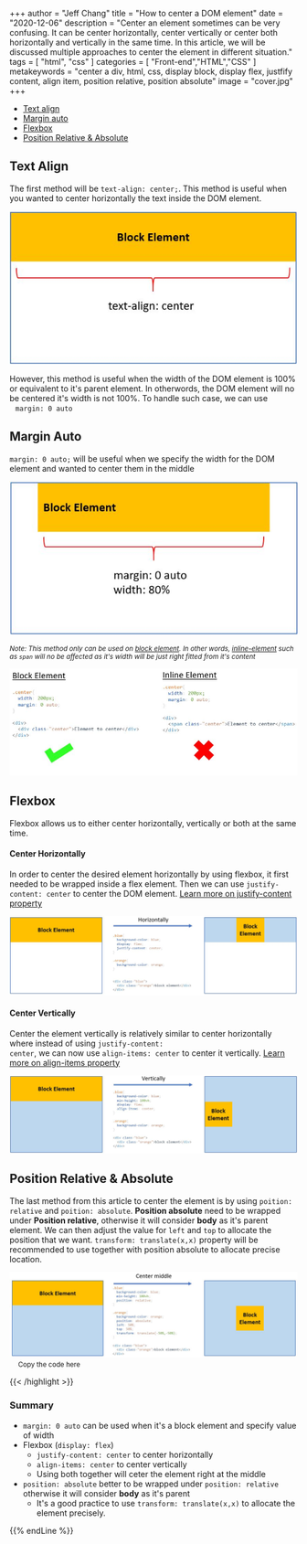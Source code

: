 +++
author = "Jeff Chang"
title = "How to center a DOM element"
date = "2020-12-06"
description = "Center an element sometimes can be very confusing. It can be center horizontally, center vertically or center both horizontally and vertically in the same time. In this article, we will be discussed multiple approaches to center the element in different situation."
tags = [
    "html", "css"
]
categories = [
  "Front-end","HTML","CSS"
]
metakeywords = "center a div, html, css, display block, display flex, justfify content, align item, position relative, position absolute"
image = "cover.jpg"
+++

* [Text align](#textAlign)
* [Margin auto](#margin)
* [Flexbox](#flexbox)
* [Position Relative & Absolute](#position)


## Text Align<a name="textAlign"></a>
The first method will be <code>text-align: center;</code>. This method is useful when you wanted to center horizontally the text inside the DOM element. 

![Text Align element](center_dom_1.JPG)

However, this method is useful when the width of the DOM element is 100% or equivalent to it's parent element. In otherwords, the DOM element will no be centered it's width is not 100%. To handle such case, we can use <code style="margin-left:10px">margin: 0 auto</code>

## Margin Auto<a name="margin"></a>
<code>margin: 0 auto;</code> will be useful when we specify the width for the DOM element and wanted to center them in the middle

![Margin auto to center elemetn](center_dom_2.JPG)

<small style="display:block"><em>Note: This method only can be used on [block element](https://www.w3schools.com/css/css_inline-block.asp). In other words, [inline-element](https://www.w3schools.com/css/css_inline-block.asp) such as <code>span</code> will no be affected as it's width will be just right fitted from it's content</em></small>

![block element vs span element in margin auto center method](block_vs_inline.JPG)

## Flexbox<a name="flexbox"></a>
Flexbox allows us to either center horizontally, vertically or both at the same time.

#### Center Horizontally
In order to center the desired element horizontally by using flexbox, it first needed to be wrapped inside a flex element. Then we can use <code>justify-content: center</code> to center the DOM element. [Learn more on justify-content property](https://developer.mozilla.org/en-US/docs/Web/CSS/justify-content)

![Flexbox horizontally center DOM element](center_dom_3.JPG)

#### Center Vertically
Center the element vertically is relatively similar to center horizontally where instead of using <code>justify-content: center</code>, we can now use <code>align-items: center</code> to center it vertically. [Learn more on align-items property](https://developer.mozilla.org/en-US/docs/Web/CSS/align-items)

![Flexbox vertically center DOM element](center_dom_4.JPG)

## Position Relative & Absolute<a name="position"></a>
The last method from this article to center the element is by using <code>poition: relative</code> and <code>poition: absolute</code>. **Position absolute** need to be wrapped under **Position relative**, otherwise it will consider **body** as it's parent element. We can then adjust the value for <code>left</code> and <code>top</code> to allocate the position that we want. <code>transform: translate(x,x)</code> property will be recommended to use together with position absolute to allocate precise location.

![Position absolute to center the element](center_dom_5.JPG)
<small style="padding-left:15px">Copy the code <span onclick="document.getElementById('code').classList.toggle('toggleShow')" class="toggle-code">here</span></small>
<div id="code" style="display:none">
{{< highlight css >}}
.blue{
  background-color: blue;
  min-height: 100vh;
  position: relative;
}

.orange{
  background-color: orange;
  position: absolute;
  left: 50%;
  top: 50%;
  transform: translate(-50%,-50%);
}
{{< /highlight >}}
{{< highlight html >}}
<div class="blue">
  <div class="orange">block element</div>
</div>
{{< /highlight >}}
</div>

### Summary
* <code>margin: 0 auto</code> can be used when it's a block element and specify value of width
* Flexbox (<code>display: flex</code>)
    * <code>justify-content: center</code> to center horizontally
    * <code>align-items: center</code> to center vertically
    * Using both together will ceter the element right at the middle
* <code>position: absolute</code> better to be wrapped under <code>position: relative</code> otherwise it will consider <strong>body</strong> as it's parent
    * It's a good practice to use <code>transform: translate(x,x)</code> to allocate the element precisely.

{{% endLine %}}

<div class="fb-comments" data-href="https://jeffdevslife.com/p/center-element/" data-numposts="5"></div>







